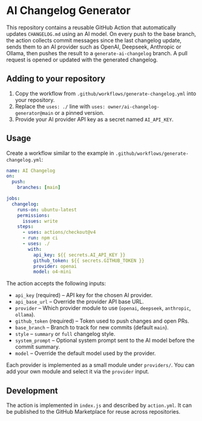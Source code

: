 # AI Changelog Generator

This repository contains a reusable GitHub Action that automatically
updates `CHANGELOG.md` using an AI model. On every push to the base
branch, the action collects commit messages since the last changelog
update, sends them to an AI provider such as OpenAI, Deepseek, Anthropic
or Ollama, then pushes the result to a `generate-ai-changelog` branch.
A pull request is opened or updated with the generated changelog.

## Adding to your repository

1. Copy the workflow from `.github/workflows/generate-changelog.yml` into your
   repository.
2. Replace the `uses: ./` line with `uses: owner/ai-changelog-generator@main` or
   a pinned version.
3. Provide your AI provider API key as a secret named `AI_API_KEY`.


## Usage

Create a workflow similar to the example in `.github/workflows/generate-changelog.yml`:

```yaml
name: AI Changelog
on:
  push:
    branches: [main]

jobs:
  changelog:
    runs-on: ubuntu-latest
    permissions:
      issues: write
    steps:
      - uses: actions/checkout@v4
      - run: npm ci
      - uses: ./
        with:
          api_key: ${{ secrets.AI_API_KEY }}
          github_token: ${{ secrets.GITHUB_TOKEN }}
          provider: openai
          model: o4-mini
```

The action accepts the following inputs:

- `api_key` (required) – API key for the chosen AI provider.
- `api_base_url` – Override the provider API base URL.
- `provider` – Which provider module to use (`openai`, `deepseek`, `anthropic`, `ollama`).
- `github_token` (required) – Token used to push changes and open PRs.
- `base_branch` – Branch to track for new commits (default `main`).
- `style` – `summary` or `full` changelog style.
- `system_prompt` – Optional system prompt sent to the AI model before the commit summary.
- `model` – Override the default model used by the provider.

Each provider is implemented as a small module under `providers/`. You can
add your own module and select it via the `provider` input.

## Development

The action is implemented in `index.js` and described by `action.yml`.
It can be published to the GitHub Marketplace for reuse across repositories.
